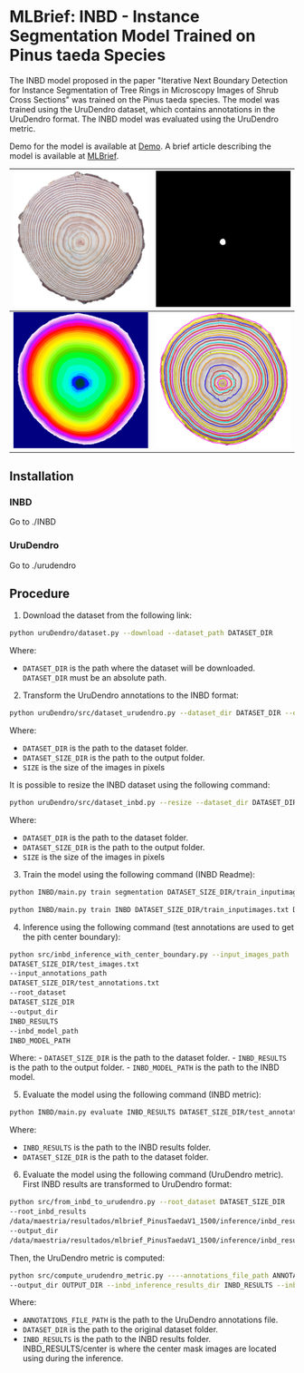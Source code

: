 # MLBrief: INBD - Instance Segmentation Model Trained on Pinus taeda Species
The INBD model proposed in the paper "Iterative Next Boundary Detection for Instance Segmentation of Tree Rings in Microscopy Images of Shrub Cross Sections" was trained on the Pinus taeda species. 
The model was trained using the UruDendro dataset, which contains annotations in the UruDendro format. The INBD model was evaluated using the UruDendro metric.

Demo for the model is available at [Demo](https://ipolcore.ipol.im/demo/clientApp/demo.html?id=77777000523&key=FF374F2900F98F32912B65BA925739A4). A brief article describing the model is available at [MLBrief](https://mlbrief.com/).

| ![Image 1](assets/imagen.png)      | ![Image 2](assets/mask.png)             |
|------------------------------------|-----------------------------------------|
| ![Image 3](assets/inbd_format.png) | ![Image 4](assets/urudendro_format.png) |

## Installation
### INBD
Go to ./INBD

### UruDendro
Go to ./urudendro

## Procedure
1. Download the dataset from the following link:
```bash
python uruDendro/dataset.py --download --dataset_path DATASET_DIR
```

Where: 
- `DATASET_DIR` is the path where the dataset will be downloaded. `DATASET_DIR` must be an absolute path.


2. Transform the UruDendro annotations to the INBD format:
```bash
python uruDendro/src/dataset_urudendro.py --dataset_dir DATASET_DIR --output_folder DATASET_SIZE_DIR --size SIZE
```

Where:
- `DATASET_DIR` is the path to the dataset folder.
- `DATASET_SIZE_DIR` is the path to the output folder.
- `SIZE` is the size of the images in pixels

It is possible to resize the INBD dataset using the following command:
```bash
python uruDendro/src/dataset_inbd.py --resize --dataset_dir DATASET_DIR --output_folder DATASET_SIZE_DIR --size SIZE
```

Where:
- `DATASET_DIR` is the path to the dataset folder.
- `DATASET_SIZE_DIR` is the path to the output folder.
- `SIZE` is the size of the images in pixels

3. Train the model using the following command (INBD Readme):
```bash
python INBD/main.py train segmentation DATASET_SIZE_DIR/train_inputimages.txt DATASET_SIZE_DIR/train_annotations.txt
```
```bash
python INBD/main.py train INBD DATASET_SIZE_DIR/train_inputimages.txt DATASET_SIZE_DIR/train_annotations.txt --segmentationmodel=checkpoints/segmentationmodel/model.pt.zip
```

4. Inference using the following command (test annotations are used to get the pith center boundary):
```bash
python src/inbd_inference_with_center_boundary.py --input_images_path
DATASET_SIZE_DIR/test_images.txt
--input_annotations_path
DATASET_SIZE_DIR/test_annotations.txt
--root_dataset
DATASET_SIZE_DIR
--output_dir
INBD_RESULTS
--inbd_model_path
INBD_MODEL_PATH
```
    
Where:
    - `DATASET_SIZE_DIR` is the path to the dataset folder.
    - `INBD_RESULTS` is the path to the output folder.
    - `INBD_MODEL_PATH` is the path to the INBD model.

5. Evaluate the model using the following command (INBD metric):
```bash
python INBD/main.py evaluate INBD_RESULTS DATASET_SIZE_DIR/test_annotations.txt
```

Where:
- `INBD_RESULTS` is the path to the INBD results folder.
- `DATASET_SIZE_DIR` is the path to the dataset folder.

6. Evaluate the model using the following command (UruDendro metric). First INBD results are transformed to UruDendro format:
```bash
python src/from_inbd_to_urudendro.py --root_dataset DATASET_SIZE_DIR 
--root_inbd_results
/data/maestria/resultados/mlbrief_PinusTaedaV1_1500/inference/inbd_results/inbd_
--output_dir
/data/maestria/resultados/mlbrief_PinusTaedaV1_1500/inference/inbd_results/inbd_
```
Then, the UruDendro metric is computed:
```bash
python src/compute_urudendro_metric.py ----annotations_file_path ANNOTATIONS_FILE_PATH  --root_original_dataset DATASET_DIR
--output_dir OUTPUT_DIR --inbd_inference_results_dir INBD_RESULTS --inbd_center_mask_dir INBD_RESULTS/center
```

Where:
- `ANNOTATIONS_FILE_PATH` is the path to the UruDendro annotations file.
- `DATASET_DIR` is the path to the original dataset folder.
- `INBD_RESULTS` is the path to the INBD results folder. INBD_RESULTS/center is where the center mask images are located using during the inference.




